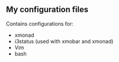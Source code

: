 My configuration files
----------------------

Contains configurations for:

* xmonad
* i3status (used with xmobar and xmonad)
* Vim
* bash
